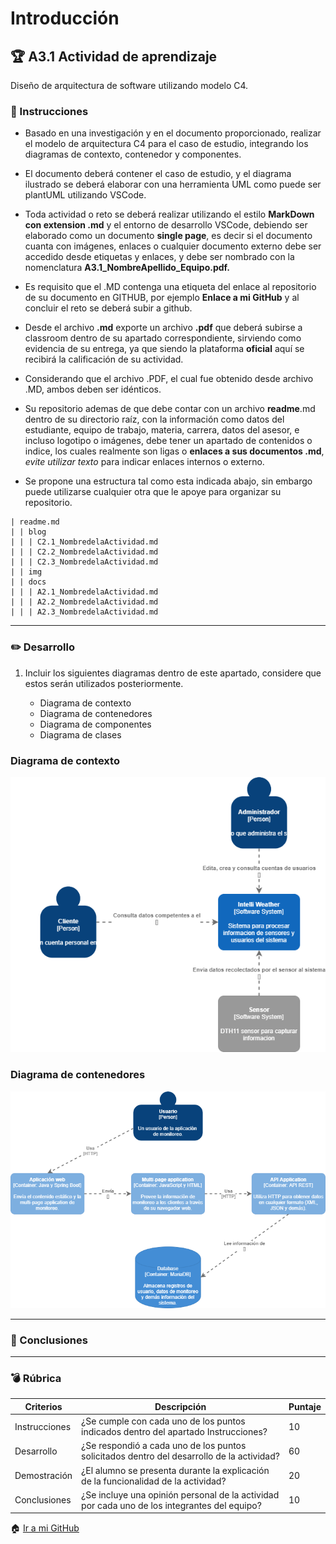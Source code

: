 # Introducción

## :trophy: A3.1 Actividad de aprendizaje

Diseño de arquitectura de software utilizando modelo C4.

### :blue_book: Instrucciones

 - Basado en una investigación y en el documento proporcionado, realizar el modelo de arquitectura C4 para el caso de estudio, integrando los diagramas de contexto, contenedor y componentes.
 
 - El documento deberá contener el caso de estudio, y el diagrama ilustrado se deberá elaborar con una herramienta UML como puede ser plantUML utilizando VSCode.
 
 - Toda actividad o reto se deberá realizar utilizando el estilo **MarkDown con extension .md** y el entorno de desarrollo VSCode, debiendo ser elaborado como un documento **single page**, es decir si el documento cuanta con imágenes, enlaces o cualquier documento externo debe ser accedido desde etiquetas y enlaces, y debe ser nombrado con la nomenclatura **A3.1_NombreApellido_Equipo.pdf.** 
 
- Es requisito que el .MD contenga una etiqueta del enlace al repositorio de su documento en GITHUB, por ejemplo **Enlace a mi GitHub** y al concluir el reto se deberá subir a github.

- Desde el archivo **.md** exporte un archivo **.pdf** que deberá subirse a classroom dentro de su apartado correspondiente, sirviendo como evidencia de su entrega, ya que siendo la plataforma **oficial** aquí se recibirá la calificación de su actividad.
- Considerando que el archivo .PDF, el cual fue obtenido desde archivo .MD, ambos deben ser idénticos.

- Su repositorio ademas de que debe contar con un archivo **readme**.md dentro de su directorio raíz, con la información como datos del estudiante, equipo de trabajo, materia, carrera, datos del asesor, e incluso logotipo o imágenes, debe tener un apartado de contenidos o indice, los cuales realmente son ligas o **enlaces a sus documentos .md**, _evite utilizar texto_ para indicar enlaces internos o externo.

- Se propone una estructura tal como esta indicada abajo, sin embargo puede utilizarse cualquier otra que le apoye para organizar su repositorio.
``` 
| readme.md
| | blog
| | | C2.1_NombredelaActividad.md
| | | C2.2_NombredelaActividad.md
| | | C2.3_NombredelaActividad.md
| | img
| | docs
| | | A2.1_NombredelaActividad.md
| | | A2.2_NombredelaActividad.md
| | | A2.3_NombredelaActividad.md
```
___

### :pencil2: Desarrollo

1. Incluir los siguientes diagramas dentro de este apartado, considere que estos serán utilizados posteriormente.

	- Diagrama de contexto
	- Diagrama de contenedores
	- Diagrama de componentes
	- Diagrama de clases
	
### Diagrama de contexto

![](https://github.com/durantrejo/Analisis_Avanzado_Software/blob/master/img/A3.1_Contexto.png?raw=true)
### Diagrama de contenedores

![](https://github.com/durantrejo/Analisis_Avanzado_Software/blob/master/img/A3.1_Contenedor.png?raw=true)
___

### :book: Conclusiones


___   
### :bomb: Rúbrica

| Criterios     | Descripción                                                                                  | Puntaje |
| ------------- | -------------------------------------------------------------------------------------------- | ------- |
| Instrucciones | ¿Se cumple con cada uno de los puntos indicados dentro del apartado Instrucciones?            | 10      |
| Desarrollo    | ¿Se respondió a cada uno de los puntos solicitados dentro del desarrollo de la actividad?     | 60      |
| Demostración    | ¿El alumno se presenta durante la explicación de la funcionalidad de la actividad?   | 20      |
| Conclusiones   | ¿Se incluye una opinión personal de la actividad por cada uno de los integrantes del equipo? | 10  |


:house: [Ir a mi GitHub]()
